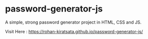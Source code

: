 # password-generator-js
A simple, strong password generator project in HTML, CSS and JS.

Visit Here : https://rohan-kiratsata.github.io/password-generator-js/
